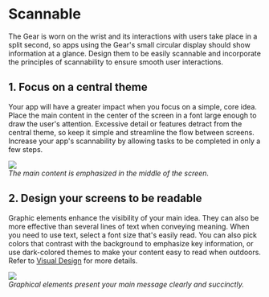 # Scannable

The Gear is worn on the wrist and its interactions with users take place in a split second, so apps using the Gear's small circular display should show information at a glance. Design them to be easily scannable and incorporate the principles of scannability to ensure smooth user interactions.

## 1. Focus on a central theme


Your app will have a greater impact when you focus on a simple, core idea. Place the main content in the center of the screen in a font large enough to draw the user's attention. Excessive detail or features detract from the central theme, so keep it simple and streamline the flow between screens. Increase your app's scannability by allowing tasks to be completed in only a few steps.



![](media/design_principle_1.1.1-850x174.png)  
*The main content is emphasized in the middle of the screen.*

## 2. Design your screens to be readable


Graphic elements enhance the visibility of your main idea. They can also be more effective than several lines of text when conveying meaning. When you need to use text, select a font size that's easily read. You can also pick colors that contrast with the background to emphasize key information, or use dark-colored themes to make your content easy to read when outdoors. Refer to [Visual Design](../visual-design.md) for more details.



![](media/design_principle_1.1.2-850x174.png)  
*Graphical elements present your main message clearly and succinctly.*
